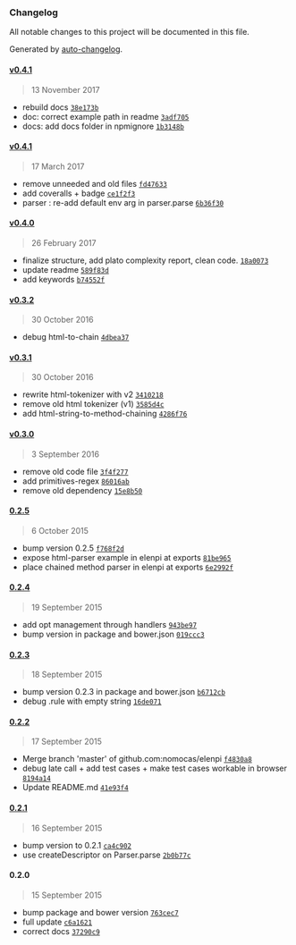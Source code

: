 ### Changelog
All notable changes to this project will be documented in this file.

Generated by [auto-changelog](https://github.com/CookPete/auto-changelog).

#### [v0.4.1](https://github.com/nomocas/elenpi/compare/v0.4.1...v0.4.1)
> 13 November 2017
- rebuild docs [`38e173b`](https://github.com/nomocas/elenpi/commit/38e173b770e4ba8271f83b8d15d1f86dfa1741f9)
- doc: correct example path in readme [`3adf705`](https://github.com/nomocas/elenpi/commit/3adf705723300914f3582fd49b62129300a5c7ef)
- docs: add docs folder in npmignore [`1b3148b`](https://github.com/nomocas/elenpi/commit/1b3148b8a6ea354be5a73d4d007eb41c316b9dde)

#### [v0.4.1](https://github.com/nomocas/elenpi/compare/v0.4.0...v0.4.1)
> 17 March 2017
- remove unneeded and old files [`fd47633`](https://github.com/nomocas/elenpi/commit/fd4763374eb832e3b976a09a4dddc17a35872b36)
- add coveralls + badge [`ce1f2f3`](https://github.com/nomocas/elenpi/commit/ce1f2f362f375086d678a4e8c8a05d759fbe361c)
- parser : re-add default env arg in parser.parse [`6b36f30`](https://github.com/nomocas/elenpi/commit/6b36f3004d8daff474812080b49360270cbf0aab)

#### [v0.4.0](https://github.com/nomocas/elenpi/compare/v0.3.2...v0.4.0)
> 26 February 2017
- finalize structure, add plato complexity report, clean code. [`18a0073`](https://github.com/nomocas/elenpi/commit/18a00732ad5df640b898504b850ab2be0d464e3b)
- update readme [`589f83d`](https://github.com/nomocas/elenpi/commit/589f83d1679b037b0b3063b4e224fe8c274fe7bc)
- add keywords [`b74552f`](https://github.com/nomocas/elenpi/commit/b74552fdb72e34be6bc1f5ce0a4778bfd7394f8c)

#### [v0.3.2](https://github.com/nomocas/elenpi/compare/v0.3.1...v0.3.2)
> 30 October 2016
- debug html-to-chain [`4dbea37`](https://github.com/nomocas/elenpi/commit/4dbea3768107842e820aed4e85a5f9652d946ad2)

#### [v0.3.1](https://github.com/nomocas/elenpi/compare/v0.3.0...v0.3.1)
> 30 October 2016
- rewrite html-tokenizer with v2 [`3410218`](https://github.com/nomocas/elenpi/commit/34102180e970d5deb66c57d7e14c7f4c3200b68d)
- remove old html tokenizer (v1) [`3585d4c`](https://github.com/nomocas/elenpi/commit/3585d4c42c0fab90d72b822ab72236cf0c80af51)
- add html-string-to-method-chaining [`4286f76`](https://github.com/nomocas/elenpi/commit/4286f76254a8cdf6c3357060c24a0269ee23aac9)

#### [v0.3.0](https://github.com/nomocas/elenpi/compare/0.2.5...v0.3.0)
> 3 September 2016
- remove old code file [`3f4f277`](https://github.com/nomocas/elenpi/commit/3f4f277c8afea63ad4e4fb1a1edfa470b0b145b3)
- add primitives-regex [`86016ab`](https://github.com/nomocas/elenpi/commit/86016aba9b487cfd4ee84f9e6b6d7fed4f81ba5f)
- remove old dependency [`15e8b50`](https://github.com/nomocas/elenpi/commit/15e8b5083e8baef0168464b653f706f00d2b8649)

#### [0.2.5](https://github.com/nomocas/elenpi/compare/0.2.4...0.2.5)
> 6 October 2015
- bump version 0.2.5 [`f768f2d`](https://github.com/nomocas/elenpi/commit/f768f2d9831356bbea288f53b55cf5820b9b0d41)
- expose html-parser example in elenpi at exports [`81be965`](https://github.com/nomocas/elenpi/commit/81be965b1ebc93660682aa4f285f0eeb59189d12)
- place chained method parser in elenpi at exports [`6e2992f`](https://github.com/nomocas/elenpi/commit/6e2992ff150852c6c7f721b02683aba96a3a3f6e)

#### [0.2.4](https://github.com/nomocas/elenpi/compare/0.2.3...0.2.4)
> 19 September 2015
- add opt management through handlers [`943be97`](https://github.com/nomocas/elenpi/commit/943be97aacd228c18e9542ba2daa2d391ee4b368)
- bump version in package and bower.json [`019ccc3`](https://github.com/nomocas/elenpi/commit/019ccc35cb0198ed1d6b2064ed926f4799e96a2c)

#### [0.2.3](https://github.com/nomocas/elenpi/compare/0.2.2...0.2.3)
> 18 September 2015
- bump version 0.2.3 in package and bower.json [`b6712cb`](https://github.com/nomocas/elenpi/commit/b6712cbf7f928ae329a624c891dfc35e70cb25a9)
- debug .rule with empty string [`16de071`](https://github.com/nomocas/elenpi/commit/16de071992080eadbf6168b445c175560ebd0dbe)

#### [0.2.2](https://github.com/nomocas/elenpi/compare/0.2.1...0.2.2)
> 17 September 2015
- Merge branch &#x27;master&#x27; of github.com:nomocas/elenpi [`f4830a8`](https://github.com/nomocas/elenpi/commit/f4830a899454328d9b81bccce20e1539d6397c36)
- debug late call + add test cases + make test cases workable in browser [`8194a14`](https://github.com/nomocas/elenpi/commit/8194a14fce16f71bc6af440678fbe709a127aef5)
- Update README.md [`41e93f4`](https://github.com/nomocas/elenpi/commit/41e93f4d8cb3f873f4cf871d600f7115e0ea0701)

#### [0.2.1](https://github.com/nomocas/elenpi/compare/0.2.0...0.2.1)
> 16 September 2015
- bump version to 0.2.1 [`ca4c902`](https://github.com/nomocas/elenpi/commit/ca4c902cfb90284c38fd1a7d3340a30c69fe7437)
- use createDescriptor on Parser.parse [`2b0b77c`](https://github.com/nomocas/elenpi/commit/2b0b77cc4126da0030ed82ffad383aa52fa4c223)

#### 0.2.0
> 15 September 2015
- bump package and bower version [`763cec7`](https://github.com/nomocas/elenpi/commit/763cec7ce2804349d32c89068df4c98e29896550)
- full update [`c6a1621`](https://github.com/nomocas/elenpi/commit/c6a1621278d260a44b290454eec22933cfc9e5b3)
- correct docs [`37290c9`](https://github.com/nomocas/elenpi/commit/37290c90f8c414034ec1e075946c3693768bfc04)

